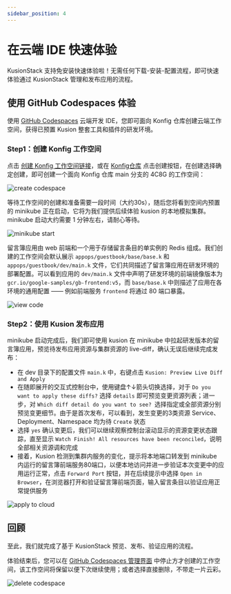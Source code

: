 ```yaml
---
sidebar_position: 4
---
```


# 在云端 IDE 快速体验

KusionStack 支持免安装快速体验啦！无需任何下载-安装-配置流程，即可快速体验通过 KusionStack 管理和发布应用的流程。

## 使用 GitHub Codespaces 体验

使用 [GitHub Codespaces](https://github.com/features/codespaces) 云端开发 IDE，您即可面向 Konfig 仓库创建云端工作空间，获得已预置 Kusion 整套工具和插件的研发环境。

### Step1：创建 Konfig 工作空间

点击 [创建 Konfig 工作空间链接](https://github.com/codespaces/new?hide_repo_select=true&ref=main&repo=488867056&machine=standardLinux32gb&devcontainer_path=.devcontainer.json)，或在 [Konfig仓库](https://github.com/KusionStack/konfig) 点击创建按钮，在创建选择确定创建，即可创建一个面向 Konfig 仓库 main 分支的 4C8G 的工作空间：

![create codespace](/img/docs/user_docs/getting-started/install/codespaces/create-codespace.gif)

等待工作空间的创建和准备需要一段时间（大约30s），随后您将看到空间内预置的 minikube 正在启动，它将为我们提供后续体验 kusion 的本地模拟集群。minikube 启动大约需要 1 分钟左右，请耐心等待。

![minikube start](/img/docs/user_docs/getting-started/install/codespaces/minikube-start.gif)

留言簿应用由 web 前端和一个用于存储留言条目的单实例的 Redis 组成。我们创建的工作空间会默认展示 `appops/guestbook/base/base.k` 和 `appops/guestbook/dev/main.k` 文件，它们共同描述了留言簿应用在研发环境的部署配置。可以看到应用的 `dev/main.k` 文件中声明了研发环境的前端镜像版本为 `gcr.io/google-samples/gb-frontend:v5`，而 `base/base.k` 中则描述了应用在各环境的通用配置 —— 例如前端服务 `frontend` 将通过 80 端口暴露。

![view code](/img/docs/user_docs/getting-started/install/codespaces/view-code.gif)

### Step2：使用 Kusion 发布应用

minikube 启动完成后，我们即可使用 kusion 在 minikube 中拉起研发版本的留言簿应用，预览待发布应用资源与集群资源的 live-diff，确认无误后继续完成发布：
- 在 dev 目录下的配置文件 `main.k` 中，右键点击 `Kusion: Preview Live Diff and Apply`
- 在随即展开的交互式控制台中，使用键盘↑↓箭头切换选择，对于 `Do you want to apply these diffs?` 选择 `details` 即可预览变更资源列表；进一步，对 `Which diff detail do you want to see? `选择指定或全部资源分别预览变更细节。由于是首次发布，可以看到，发生变更的3类资源 Service、Deployment、Namespace 均为待 `Create` 状态
- 选择 `yes` 确认变更后，我们可以继续观察控制台滚动显示的资源变更状态跟踪，直至显示 `Watch Finish! All resources have been reconciled`，说明全部相关资源调和完成
- 接着，Kusion 检测到集群内服务的变化，提示将本地端口转发到 minikube 内运行的留言簿前端服务80端口，以便本地访问并进一步验证本次变更中的应用运行正常，点击 `Forward Port` 按钮，并在后续提示中选择 `Open in Browser`，在浏览器打开和验证留言簿前端页面，输入留言条目以验证应用正常提供服务

![apply to cloud](/img/docs/user_docs/getting-started/install/codespaces/apply.gif)

## 回顾

至此，我们就完成了基于 KusionStack 预览、发布、验证应用的流程。

体验结束后，您可以在 [GitHub Codespaces 管理界面](https://github.com/codespaces) 中停止方才创建的工作空间，该工作空间将保留以便下次继续使用；或者选择直接删除，不带走一片云彩。

![delete codespace](/img/docs/user_docs/getting-started/install/codespaces/delete-codespace.gif)